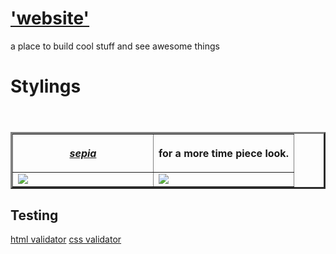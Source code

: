 # ['website'](./README.md)

a place to build cool stuff and see awesome things

# Stylings

<table border=3>
<header>
<th>

<strong style="font-style: italic;"><a href="https://en.wikipedia.org/wiki/Sepia_(color)">sepia</a></strong>
</th>
<th>
    for a more time piece look.
</th>


</header>

<tr>
    <td width=50%>
    <img src="plans/color-themes-sepia.jpeg">
    </td>
    <td width=60%>
    <img src="plans/color-themes-sepia-flower.jpeg">
    </td>
</tr>
</table>

## Testing
[html validator](https://validator.w3.org/nu/?doc=https%3A%2F%2Flimitedprintworld.com%2F)
[css validator](https://jigsaw.w3.org/css-validator/validator?uri=https%3A%2F%2Flimitedprintworld.com%2F&profile=css3svg&usermedium=all&warning=1&vextwarning=&lang=en)


<!-- 
# Dependencies

- App exe
    - `uvicorn`
        - Process handler
    - [`sqlalchemy`](https://www.sqlalchemy.org/)
        - provides enterprise level sql functionality 
    - [`pydantic`](https://docs.pydantic.dev/latest/)
        - SQL Schema helper
- Web development
    - [`fastapi`](https://fastapi.tiangolo.com/tutorial/#run-the-code)
        - Route handling
    - `jinja2`
        - boiler plate for HTML files
    - `email-validator`
        - 3rd party email handling
- HTML Editing
    - [`dominate`](https://github.com/Knio/dominate)
        - for common HTML element schema 
    - [`bs4`](https://beautiful-soup-4.readthedocs.io/en/latest/)
        - for snagging and editing HTML elements -->